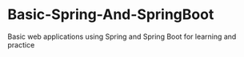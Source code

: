 # Basic-Spring-And-SpringBoot
Basic web applications using Spring and Spring Boot for learning and practice
